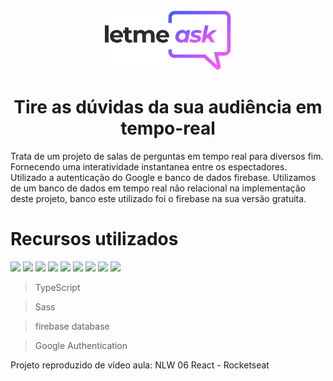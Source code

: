 <div align="center" ><img width="40%" src="https://raw.githubusercontent.com/7iagoCabral/Letmeask/master/src/assets/images/logo.svg" />



# Tire as dúvidas da sua audiência em tempo-real</div>

Trata de um projeto de salas de perguntas em tempo real para diversos fim. Fornecendo uma interatividade instantanea entre os espectadores. Utilizado a autenticação do Google e banco de dados firebase. Utilizamos de um banco de dados em tempo real não relacional na implementação deste projeto, banco este utilizado foi o firebase na sua versão gratuita. 

# Recursos utilizados

<div algin="center" >
<img width="32" src="https://user-images.githubusercontent.com/97841160/173579170-086b9e6c-cd26-4ca0-a871-e2d35502c7f0.svg" />
<img width="32" src="https://user-images.githubusercontent.com/97841160/173579173-6eb3062a-0315-4852-bd94-7b3db0e209b5.svg" />
<img width="32" src="https://user-images.githubusercontent.com/97841160/173579175-6aec09ed-01e6-4520-8cc9-e732756781e1.svg" />
<img width="32" src="https://user-images.githubusercontent.com/97841160/173579176-09f99c8d-4147-48bc-a3a8-5aa19842d6f0.svg" />
<img width="32" src="https://user-images.githubusercontent.com/97841160/173579180-c7d03a5e-4dfb-4100-b93f-19e5aef9f729.svg" />
<img width="32" src="https://user-images.githubusercontent.com/97841160/173579181-7171908b-d147-4a6c-874a-c1992d526bef.svg" />
<img width="32" src="https://user-images.githubusercontent.com/97841160/173579182-0a51c0fe-dce9-4ad6-adf1-7332b8b78cd0.svg" />
<img width="32" src="https://user-images.githubusercontent.com/97841160/173579183-ced29ee1-51ce-4e96-8d2d-575704b53320.svg" />
<img width="32" src="https://user-images.githubusercontent.com/97841160/173579184-e065c401-7acb-45ca-bf4a-b9f02047e657.svg" />
</div>







> TypeScript

> Sass

> firebase database

> Google Authentication


Projeto reproduzido de vídeo aula: NLW 06 React - Rocketseat

